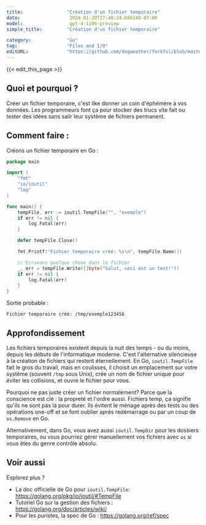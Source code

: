```yaml
---
title:                "Création d'un fichier temporaire"
date:                  2024-01-20T17:40:24.686248-07:00
model:                 gpt-4-1106-preview
simple_title:         "Création d'un fichier temporaire"

category:             "Go"
tag:                  "Files and I/O"
editURL:              "https://github.com/dogweather/forkful/blob/master/content/fr/go/creating-a-temporary-file.md"
---
```


{{< edit_this_page >}}

## Quoi et pourquoi ?
Créer un fichier temporaire, c'est like donner un coin d'éphémère à vos données. Les programmeurs font ça pour stocker des trucs vite fait ou tester des idées sans salir leur système de fichiers permanent.

## Comment faire :
Créons un fichier temporaire en Go :

```Go
package main

import (
	"fmt"
	"io/ioutil"
	"log"
)

func main() {
	tempFile, err := ioutil.TempFile("", "exemple")
	if err != nil {
		log.Fatal(err)
	}

	defer tempFile.Close()

	fmt.Printf("Fichier temporaire créé: %s\n", tempFile.Name())

	// Écrivons quelque chose dans le fichier
	_, err = tempFile.Write([]byte("Salut, ceci est un test!"))
	if err != nil {
		log.Fatal(err)
	}
}
```

Sortie probable :

```
Fichier temporaire créé: /tmp/exemple123456
```

## Approfondissement
Les fichiers temporaires existent depuis la nuit des temps - ou du moins, depuis les débuts de l'informatique moderne. C'est l'alternative silencieuse à la création de fichiers qui restent éternellement. En Go, `ioutil.TempFile` fait le gros du travail, mais en coulisses, il choisit un emplacement sur votre système (souvent `/tmp` sous Unix), crée un nom de fichier unique pour éviter les collisions, et ouvre le fichier pour vous.

Pourquoi ne pas juste créer un fichier normalement? Parce que la conscience est clé : la propreté et l'ordre aussi. Fichiers temp, ça signifie qu'ils ne sont pas là pour durer. Ils évitent le ménage après des tests ou des opérations one-off et se font oublier après redémarrage ou par un coup de `os.Remove` en Go.

Alternativement, dans Go, vous avez aussi `ioutil.TempDir` pour les dossiers temporaires, ou vous pourriez gérer manuellement vos fichiers avec `os` si vous êtes du genre contrôle absolu.

## Voir aussi
Explorez plus ?

- La doc officielle de Go pour `ioutil.TempFile`: https://golang.org/pkg/io/ioutil/#TempFile
- Tutoriel Go sur la gestion des fichiers : https://golang.org/doc/articles/wiki/
- Pour les puristes, la spec de Go : https://golang.org/ref/spec
